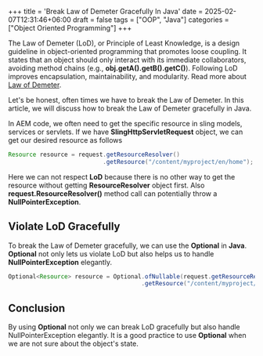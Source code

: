 +++
title = 'Break Law of Demeter Gracefully In Java'
date = 2025-02-07T12:31:46+06:00
draft = false
tags = ["OOP", "Java"]
categories = ["Object Oriented Programming"]
+++

The Law of Demeter (LoD), or Principle of Least Knowledge, is a design guideline in object-oriented programming that promotes loose coupling. It states that an object should only interact with its immediate collaborators, avoiding method chains (e.g., **obj.getA().getB().getC()**). Following LoD improves encapsulation, maintainability, and modularity. Read more about [Law of Demeter](https://en.wikipedia.org/wiki/Law_of_Demeter).

Let's be honest, often times we have to break the Law of Demeter. In this article, we will discuss how to break the Law of Demeter gracefully in Java.


In AEM code, we often need to get the specific resource in sling models, services or servlets. If we have **SlingHttpServletRequest** object, we can get our desired resource as follows

```java
Resource resource = request.getResourceResolver()
                           .getResource("/content/myproject/en/home");
```
Here we can not respect **LoD** because there is no other way to get the resource without getting **ResourceResolver** object first. Also **request.ResourceResolver()** method call can potentially throw a **NullPointerException**. 

## Violate LoD Gracefully

To break the Law of Demeter gracefully, we can use the **Optional** in **Java**. **Optional** not only lets us violate LoD but also helps us to handle **NullPointerException** elegantly. 

```java
Optional<Resource> resource = Optional.ofNullable(request.getResourceResolver()
                                      .getResource("/content/myproject/en/home"));
```

## Conclusion
By using **Optional** not only we can break LoD gracefully but also handle NullPointerException elegantly. It is a good practice to use **Optional** when we are not sure about the object's state. 

